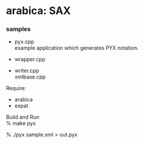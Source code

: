  arabica: SAX
==============

### samples
- pyx.cpp <br/>
example application which generates PYX notation. <br/>

- wrapper.cpp <br/>
- writer.cpp <br/>
xmlbase.cpp <br/>

Require:
-  arabica  <br/>
- expat  <br/>

Build and Run <br/>
% make pyx <br/>

%  ./pyx sample.xml > out.pyx <br/>

